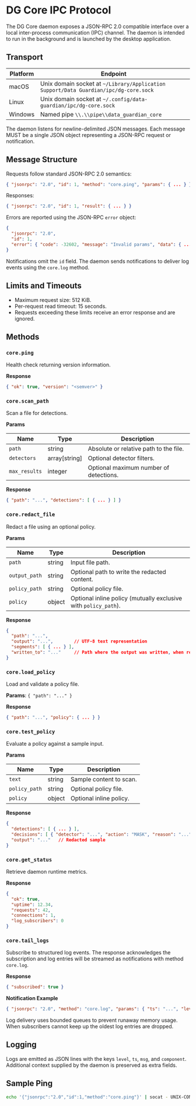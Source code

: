 # DG Core IPC Protocol

The DG Core daemon exposes a JSON-RPC 2.0 compatible interface over a local
inter-process communication (IPC) channel. The daemon is intended to run in the
background and is launched by the desktop application.

## Transport

| Platform | Endpoint |
| --- | --- |
| macOS | Unix domain socket at `~/Library/Application Support/Data Guardian/ipc/dg-core.sock` |
| Linux | Unix domain socket at `~/.config/data-guardian/ipc/dg-core.sock` |
| Windows | Named pipe `\\.\\pipe\\data_guardian_core` |

The daemon listens for newline-delimited JSON messages. Each message MUST be a
single JSON object representing a JSON-RPC request or notification.

## Message Structure

Requests follow standard JSON-RPC 2.0 semantics:

```json
{ "jsonrpc": "2.0", "id": 1, "method": "core.ping", "params": { ... } }
```

Responses:

```json
{ "jsonrpc": "2.0", "id": 1, "result": { ... } }
```

Errors are reported using the JSON-RPC `error` object:

```json
{
  "jsonrpc": "2.0",
  "id": 1,
  "error": { "code": -32602, "message": "Invalid params", "data": { ... } }
}
```

Notifications omit the `id` field. The daemon sends notifications to deliver
log events using the `core.log` method.

## Limits and Timeouts

* Maximum request size: 512 KiB.
* Per-request read timeout: 15 seconds.
* Requests exceeding these limits receive an error response and are ignored.

## Methods

### `core.ping`

Health check returning version information.

**Response**

```json
{ "ok": true, "version": "<semver>" }
```

### `core.scan_path`

Scan a file for detections.

**Params**

| Name | Type | Description |
| --- | --- | --- |
| `path` | string | Absolute or relative path to the file. |
| `detectors` | array\[string] | Optional detector filters. |
| `max_results` | integer | Optional maximum number of detections. |

**Response**

```json
{ "path": "...", "detections": [ { ... } ] }
```

### `core.redact_file`

Redact a file using an optional policy.

**Params**

| Name | Type | Description |
| --- | --- | --- |
| `path` | string | Input file path. |
| `output_path` | string | Optional path to write the redacted content. |
| `policy_path` | string | Optional policy file. |
| `policy` | object | Optional inline policy (mutually exclusive with `policy_path`). |

**Response**

```json
{
  "path": "...",
  "output": "...",        // UTF-8 text representation
  "segments": [ { ... } ],
  "written_to": "..."     // Path where the output was written, when requested
}
```

### `core.load_policy`

Load and validate a policy file.

**Params**: `{ "path": "..." }`

**Response**

```json
{ "path": "...", "policy": { ... } }
```

### `core.test_policy`

Evaluate a policy against a sample input.

**Params**

| Name | Type | Description |
| --- | --- | --- |
| `text` | string | Sample content to scan. |
| `policy_path` | string | Optional policy file. |
| `policy` | object | Optional inline policy. |

**Response**

```json
{
  "detections": [ { ... } ],
  "decisions": [ { "detector": "...", "action": "MASK", "reason": "..." } ],
  "output": "..."   // Redacted sample
}
```

### `core.get_status`

Retrieve daemon runtime metrics.

**Response**

```json
{
  "ok": true,
  "uptime": 12.34,
  "requests": 42,
  "connections": 1,
  "log_subscribers": 0
}
```

### `core.tail_logs`

Subscribe to structured log events. The response acknowledges the subscription
and log entries will be streamed as notifications with method `core.log`.

**Response**

```json
{ "subscribed": true }
```

**Notification Example**

```json
{ "jsonrpc": "2.0", "method": "core.log", "params": { "ts": "...", "level": "info", "msg": "...", "component": "..." } }
```

Log delivery uses bounded queues to prevent runaway memory usage. When
subscribers cannot keep up the oldest log entries are dropped.

## Logging

Logs are emitted as JSON lines with the keys `level`, `ts`, `msg`, and
`component`. Additional context supplied by the daemon is preserved as extra
fields.

## Sample Ping

```bash
echo '{"jsonrpc":"2.0","id":1,"method":"core.ping"}' | socat - UNIX-CONNECT:"$HOME/.config/data-guardian/ipc/dg-core.sock"
```
